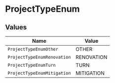 # ProjectTypeEnum


## Values

| Name                        | Value                       |
| --------------------------- | --------------------------- |
| `ProjectTypeEnumOther`      | OTHER                       |
| `ProjectTypeEnumRenovation` | RENOVATION                  |
| `ProjectTypeEnumTurn`       | TURN                        |
| `ProjectTypeEnumMitigation` | MITIGATION                  |